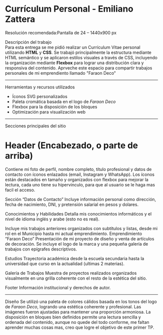 # Currículum Personal - Emiliano Zattera

Resolución recomendada:Pantalla de 24 – 1440x900 px

Descripción del trabajo  
Para esta entrega se me pidió realizar un Currículum Vitae personal utilizando **HTML** y **CSS**. Se trabajó principalmente la estructura mediante HTML semántico y se aplicaron estilos visuales a través de CSS, incluyendo la organización mediante **Flexbox** para lograr una distribución clara y responsiva del contenido. Aprveche este espacio para compartir trabajos personales de mi emprendiento llamado "Faraon Deco"

---

 Herramientas y recursos utilizados   
- Íconos SVG personalizados  
- Paleta cromática basada en el logo de *Faraon Deco*  
- Flexbox para la disposición de los bloques  
- Optimización para visualización web  

---

 Secciones principales del sitio

# Header (Encabezado, o parte de arriba)
Contiene mi foto de perfil, nombre completo, título profesional y datos de contacto con íconos enlazados (email, Instagram y WhatsApp). Los íconos están destacados en tamaño y organizados con flexbox para mejorar la lectura, cada uno tiene su hipervinculo, para que al usuario se le haga mas facil el acceso.

 Sección “Datos de Contacto”
Incluye información personal como dirección, fecha de nacimiento, DNI, y pretensión salarial en pesos y dolares.

Conocimientos y Habilidades
Detalla mis conocimientos informáticos y el nivel de idioma inglés y arabe (esto no es real).

 Incluye mis trabajos anteriores organizados con subtítulos y listas, desde mi rol en el Municipio hasta mi actual emprendimiento.
 Emprendimiento “Faraon Deco”
Presentación de mi proyecto de diseño y venta de artículos de decoración. Se incluye el logo de la marca y una pequeña galería de trabajos con epígrafes descriptivos.

 Estudios
Trayectoria académica desde la escuela secundaria hasta la universidad que curso en la actualidad (ultimas 2 materias).

Galería de Trabajos
Muestra de proyectos realizados organizados visualmente en una grilla coherente con el resto de la estética del sitio.

Footer
Información institucional y derechos de autor.

---

 Diseño
Se utilizó una paleta de colores cálidos basada en los tonos del logo de *Faraon Deco*, logrando una estética coherente y profesional. Las imágenes fueron ajustadas para mantener una proporción armoniosa. La disposición en bloques bien definidos permite una lectura sencilla y ordenada del contenido, aunque no quede del todo conforme, me faltan aprender muchas cosas mas, creo que logre el objetivo de este primer TP.
